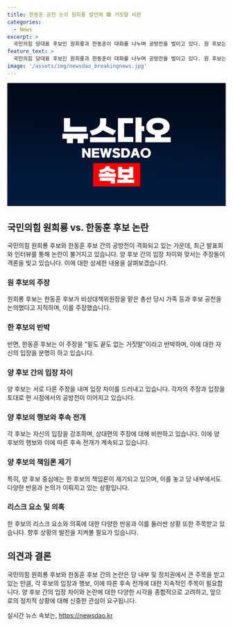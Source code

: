 ```yaml
---
title: 한동훈 공천 논의 원희룡 발언에 韓 거짓말 비판
categories:
  - News
excerpt: >
  국민의힘 당대표 후보인 원희룡과 한동훈이 대화를 나누며 공방전을 벌이고 있다. 원 후보는 한 후보가 총선 당시 가족 등과 후보 공천을 논의했다고 주장했고, 한 후보는 이를 거짓말이라고 반박했다. 두 후보 간 공방이 격화하고 있으며, 원 후보는 한 후보에 대한 의혹을 제기하고 있다. 특히, 한 후보의 책임론을 제기하며 김건희 여사 사과 의사를 무시했다는 의혹을 더욱 강화시키고 있다.
feature_text: >
  국민의힘 당대표 후보인 원희룡과 한동훈이 대화를 나누며 공방전을 벌이고 있다. 원 후보는 한 후보가 총선 당시 가족 등과 후보 공천을 논의했다고 주장했고, 한 후보는 이를 거짓말이라고 반박했다. 두 후보 간 공방이 격화하고 있으며, 원 후보는 한 후보에 대한 의혹을 제기하고 있다. 특히, 한 후보의 책임론을 제기하며 김건희 여사 사과 의사를 무시했다는 의혹을 더욱 강화시키고 있다.
image: '/assets/img/newsdao_breakingnews.jpg'
---
```


<p><img src="/assets/img/newsdao_breakingnews.jpg" alt="ontimetimes 속보" /></p>

<h2 data-ke-size="size26">국민의힘 원희룡 vs. 한동훈 후보 논란</h2>

<p data-ke-size="size16">국민의힘 원희룡 후보와 한동훈 후보 간의 공방전이 격화되고 있는 가운데, 최근 발표회와 인터뷰를 통해 논란이 불거지고 있습니다. 양 후보 간의 입장 차이와 맞서는 주장들이 격론을 빚고 있습니다. 이에 대한 상세한 내용을 살펴보겠습니다.</p>

<h3>원 후보의 주장</h3>

<p data-ke-size="size16">원희룡 후보는 한동훈 후보가 비상대책위원장을 맡은 총선 당시 가족 등과 후보 공천을 논의했다고 지적하며, 이를 주장했습니다.</p>

<h3>한 후보의 반박</h3>

<p data-ke-size="size16">반면, 한동훈 후보는 이 주장을 "밑도 끝도 없는 거짓말"이라고 반박하며, 이에 대한 자신의 입장을 분명히 하고 있습니다.</p>

<h3>양 후보 간의 입장 차이</h3>

<p data-ke-size="size16">양 후보는 서로 다른 주장을 내며 입장 차이를 드러내고 있습니다. 각자의 주장과 입장을 토대로 현 시점에서의 공방전이 이어지고 있습니다.</p>

<h3>양 후보의 행보와 후속 전개</h3>

<p data-ke-size="size16">각 후보는 자신의 입장을 강조하며, 상대편의 주장에 대해 비판하고 있습니다. 이에 양 후보의 행보와 이에 따른 후속 전개가 계속되고 있습니다.</p>

<h3>양 후보의 책임론 제기</h3>

<p data-ke-size="size16">특히, 양 후보 중심에는 한 후보의 책임론이 제기되고 있으며, 이를 놓고 당 내부에서도 다양한 반응과 논의가 이뤄지고 있는 상황입니다.</p>

<h3>리스크 요소 및 의혹</h3>

<p data-ke-size="size16">한 후보의 리스크 요소와 의혹에 대한 다양한 반응과 이를 둘러싼 상황 또한 주목받고 있습니다. 향후 상황의 발전을 지켜볼 필요가 있습니다.</p>

<h2 data-ke-size="size26">의견과 결론</h2>

<p data-ke-size="size16">국민의힘 원희룡 후보와 한동훈 후보 간의 논란은 당 내부 및 정치권에서 큰 주목을 받고 있는 만큼, 각 후보의 입장과 행보, 이에 따른 후속 전개에 대한 지속적인 주목이 필요합니다. 양 후보 간의 입장 차이와 논란에 대한 다양한 시각을 종합적으로 고려하고, 앞으로의 정치적 상황에 대해 신중한 관심이 요구됩니다.</p>
실시간 뉴스 속보는, <a href="https://newsdao.kr" rel="dofollow">https://newsdao.kr</a>


